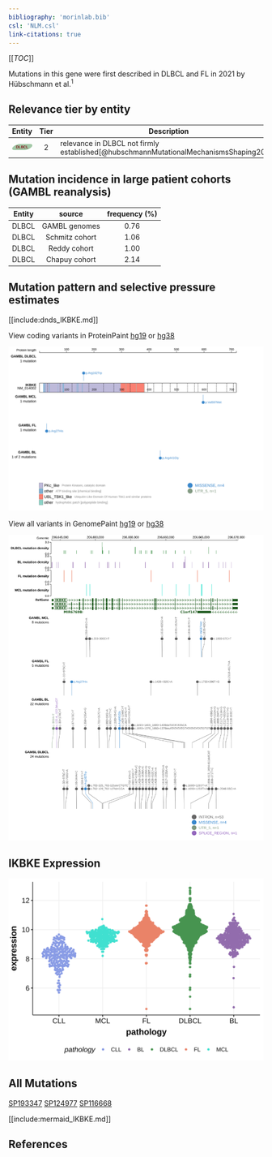 ```yaml
---
bibliography: 'morinlab.bib'
csl: 'NLM.csl'
link-citations: true
---
```

[[_TOC_]]

Mutations in this gene were first described in DLBCL and FL in 2021 by Hübschmann et al.<sup>1</sup>


## Relevance tier by entity

|Entity|Tier|Description                              |
|:------:|:----:|-----------------------------------------|
|![DLBCL](images/icons/DLBCL_tier2.png) |2   |relevance in DLBCL not firmly established[@hubschmannMutationalMechanismsShaping2021]|

## Mutation incidence in large patient cohorts (GAMBL reanalysis)

|Entity|source        |frequency (%)|
|:------:|:--------------:|:-------------:|
|DLBCL |GAMBL genomes |0.76         |
|DLBCL |Schmitz cohort|1.06         |
|DLBCL |Reddy cohort  |1.00         |
|DLBCL |Chapuy cohort |2.14         |

## Mutation pattern and selective pressure estimates

[[include:dnds_IKBKE.md]]



View coding variants in ProteinPaint [hg19](https://morinlab.github.io/LLMPP/GAMBL/IKBKE_protein.html)  or [hg38](https://morinlab.github.io/LLMPP/GAMBL/IKBKE_protein_hg38.html)

![](images/proteinpaint/IKBKE_NM_014002.svg)

View all variants in GenomePaint [hg19](https://morinlab.github.io/LLMPP/GAMBL/IKBKE.html)  or [hg38](https://morinlab.github.io/LLMPP/GAMBL/IKBKE_hg38.html)

![](images/proteinpaint/IKBKE.svg)

## IKBKE Expression
![](images/gene_expression/IKBKE_by_pathology.svg)


## All Mutations

[SP193347](https://www.bcgsc.ca/downloads/morinlab/GAMBL/MALY/SP193347.html)
[SP124977](https://www.bcgsc.ca/downloads/morinlab/GAMBL/MALY/SP124977.html)
[SP116668](https://www.bcgsc.ca/downloads/morinlab/GAMBL/MALY/SP116668.html)

[[include:mermaid_IKBKE.md]]

## References

<!-- ORIGIN: hubschmannMutationalMechanismsShaping2021b -->
<!-- DLBCL: hubschmannMutationalMechanismsShaping2021b -->
